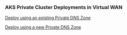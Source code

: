 ### AKS Private Cluster Deployments in Virtual WAN
[Deploy using an existing Private DNS Zone](./deploy-existing-private-dns-zone)

[Deploy using a new Private DNS Zone](./aks-with-new-custom-dns-subzone/)
